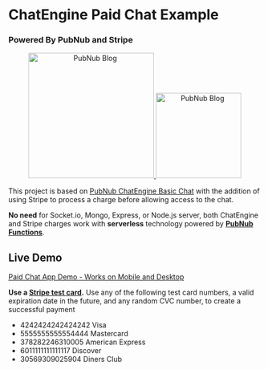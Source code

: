 # ChatEngine Paid Chat Example
### Powered By PubNub and Stripe

<p align="center">
  <a href="https://www.pubnub.com/blog/socket-io-chat-app-alternative/?devrel_gh=chatengine-paid-stripe-chat">
      <img alt="PubNub Blog" src="https://github.com/pubnub/chat-engine/blob/master/images/logo.png?raw=true" width=250/>
  </a>

  <a href="https://stripe.com/">
      <img alt="PubNub Blog" src="https://stripe.com/img/about/logos/logos/blue.png" width=170/>
  </a>
</p>

This project is based on [PubNub ChatEngine Basic Chat](https://github.com/ajb413/chatengine-basic-chat) with the addition of using Stripe to process a charge before allowing access to the chat.

**No need** for Socket.io, Mongo, Express, or Node.js server, both ChatEngine and Stripe charges work with **serverless** technology powered by **[PubNub Functions](https://www.pubnub.com/products/functions/)**.

## Live Demo

[Paid Chat App Demo - Works on Mobile and Desktop](https://paid-chat.chandlermayo.com/)

**Use a [Stripe test card](https://stripe.com/docs/testing).** Use any of the following test card numbers, a valid expiration date in the future, and any random CVC number, to create a successful payment
- 4242424242424242	Visa
- 5555555555554444	Mastercard
- 378282246310005	American Express
- 6011111111111117	Discover
- 30569309025904	Diners Club

